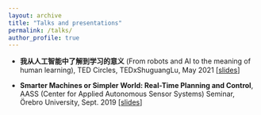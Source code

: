 ```yaml
---
layout: archive
title: "Talks and presentations"
permalink: /talks/
author_profile: true
---
```


<!--
{% if site.talkmap_link == true %}

<p style="text-decoration:underline;"><a href="/talkmap.html">See a map of all the places I've given a talk!</a></p>

{% endif %}

{% for post in site.talks reversed %}
  {% include archive-single-talk.html %}
{% endfor %}
-->

 

 - **我从人工智能中了解到学习的意义** (From robots and AI to the meaning of human learning), TED Circles, TEDxShuguangLu, May 2021 [[slides](http://zhangshiyu271.github.io/files/20210530_TEDx_slides.pdf)]
 
-  **Smarter Machines or Simpler World: Real-Time Planning and Control**, AASS (Center for Applied Autonomous Sensor Systems) Seminar, Örebro University, Sept. 2019 [[slides](http://zhangshiyu271.github.io/files/20190919_AASS_Seminar.pdf)]
